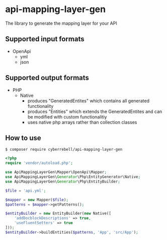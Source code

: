 # api-mapping-layer-gen
The library to generate the mapping layer for your API

## Supported input formats
* OpenApi
    * yml
    * json

## Supported output formats
* PHP
    * Native
        * produces "GeneratedEntites" which contains all generated functionality
        * produces "Entities" which extends the GeneratedEntites and can be modified with custom functionalitiy
        * uses native php arrays rather than collection classes

## How to use
```shell
$ composer require cyberrebell/api-mapping-layer-gen
```

```php
<?php
require 'vendor/autoload.php';

use ApiMappingLayerGen\Mapper\OpenApi\Mapper;
use ApiMappingLayerGen\Generator\Php\EntityGenerator\Native;
use ApiMappingLayerGen\Generator\Php\EntityBuilder;

$file = 'api.yml';

$mapper = new Mapper($file);
$patterns = $mapper->getPatterns();

$entityBuilder = new EntityBuilder(new Native([
    'addDocblockDescriptions' => true,
    'useFluentSetters' => true
]));
$entityBuilder->buildEntities($patterns, 'App', 'src/App');
```
